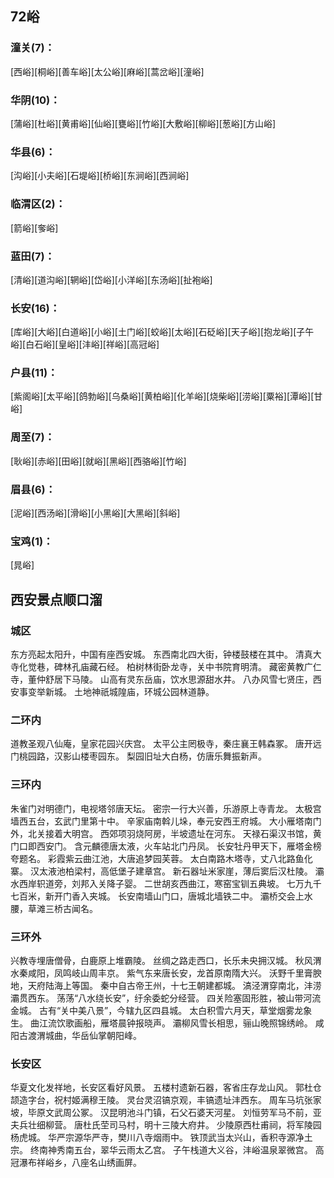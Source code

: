 ## 72峪

### 潼关(7)：

[西峪][桐峪][善车峪][太公峪][麻峪][蒿岔峪][潼峪]

### 华阴(10)：

[蒲峪][杜峪][黄甫峪][仙峪][甕峪][竹峪][大敷峪][柳峪][葱峪][方山峪]

### 华县(6)：

[沟峪][小夫峪][石堤峪][桥峪][东涧峪][西涧峪]

### 临渭区(2)：

[箭峪][奓峪]

### 蓝田(7)：

[清峪][道沟峪][辋峪][岱峪][小洋峪][东汤峪][扯袍峪]

### 长安(16)：

[库峪][大峪][白道峪][小峪][土门峪][蛟峪][太峪][石砭峪][天子峪][抱龙峪][子午峪][白石峪][皇峪][沣峪][祥峪][高冠峪]

### 户县(11)：

[紫阁峪][太平峪][鸽勃峪][乌桑峪][黄柏峪][化羊峪][烧柴峪][涝峪][粟裕][潭峪][甘峪]

### 周至(7)：

[耿峪][赤峪][田峪][就峪][黑峪][西骆峪][竹峪]

### 眉县(6)：

[泥峪][西汤峪][滑峪][小黑峪][大黑峪][斜峪]

### 宝鸡(1)：

[晁峪]

## 西安景点顺口溜
### 城区
东方亮起太阳升，中国有座西安城。
东西南北四大街，钟楼鼓楼在其中。
清真大寺化觉巷，碑林孔庙藏石经。
柏树林街卧龙寺，关中书院育明清。
藏密黄教广仁寺，董仲舒居下马陵。
山高有灵东岳庙，饮水思源甜水井。
八办风雪七贤庄，西安事变举新城。
土地神祇城隍庙，环城公园林道静。


### 二环内

道教圣观八仙庵，皇家花园兴庆宫。
太平公主罔极寺，秦庄襄王韩森冢。
唐开远门桃园路，汉影山楼枣园东。
梨园旧址大白杨，仿唐乐舞振新声。


### 三环内

朱雀门对明德门，电视塔邻唐天坛。
密宗一行大兴善，乐游原上寺青龙。
太极宫墙西五台，玄武门里第十中。
辛家庙南斡儿垛，奉元安西王府城。
大小雁塔南门外，北关接着大明宫。
西郊项羽烧阿房，半坡遗址在河东。
天禄石渠汉书馆，黄门口即西安门。
含元麟德唐太液，火车站北门丹凤。
长安牡丹甲天下，雁塔金榜夸题名。
彩霞紫云曲江池，大唐追梦园芙蓉。
太白南路木塔寺，丈八北路鱼化寨。
汉太液池柏梁村，高低堡子建章宫。
新石器址米家崖，薄后窦后汉杜陵。
灞水西岸轵道旁，刘邦入关降子婴。
二世胡亥西曲江，寒窑宝钏五典坡。
七万九千七百米，新开门香入夹城。
长安南墙山门口，唐城北墙铁二中。
灞桥交会上水腰，草滩三桥古闻名。

### 三环外

兴教寺埋唐僧骨，白鹿原上堆霸陵。
丝绸之路走西口，长乐未央拥汉城。
秋风渭水秦咸阳，凤鸣岐山周丰京。
紫气东来唐长安，龙首原南隋大兴。
沃野千里膏腴地，天府陆海上等国。
秦中自古帝王州，十七王朝建都城。
滈泾渭穿南北，沣涝灞贯西东。
荡荡“八水绕长安”，纡余委蛇分经营。
四关险塞固形胜，被山带河流金城。
古有“关中美八景”，今辖九区四县城。
太白积雪六月天，草堂烟雾龙象生。
曲江流饮歌画船，雁塔晨钟报晓声。
灞柳风雪长相思，骊山晚照锦绣岭。
咸阳古渡渭城曲，华岳仙掌朝阳峰。

### 长安区

华夏文化发祥地，长安区看好风景。
五楼村遗新石器，客省庄存龙山风。
郭杜仓颉造字台，祝村姬满穆王陵。
灵台灵沼镐京观，丰镐遗址沣西东。
周车马坑张家坡，毕原文武周公冢。
汉昆明池斗门镇，石父石婆天河星。
刘恒劳军马不前，亚夫兵壮细柳营。
唐杜氏茔司马村，明十三陵大府井。
少陵原西杜甫祠，将军陵园杨虎城。
华严宗源华严寺，樊川八寺烟雨中。
铁顶武当太兴山，香积寺源净土宗。
终南神秀南五台，翠华云雨太乙宫。
子午栈道大义谷，沣峪温泉翠微宫。
高冠瀑布祥峪乡，八座名山绣画屏。


